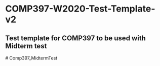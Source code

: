 # COMP397-W2020-Test-Template-v2

## Test template for COMP397 to be  used with Midterm test
#   C o m p 3 9 7 _ M i d t e r m T e s t  
 